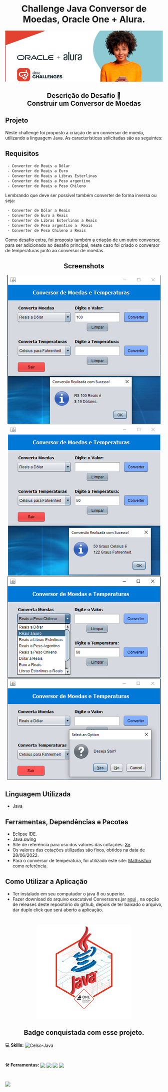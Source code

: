<h1 align ="center">Challenge Java Conversor de Moedas, Oracle One + Alura.</h1>


<div align ="center">
 <img  src="https://github.com/Celsohsl/Challenge-Front-end-Portfolio/blob/main/assets/images/readme-img/banner-topo.jpg" />
</div> 

<h2 align ="center">Descrição do Desafio 📜<br>
Construir um Conversor de Moedas</h2>

<h2>Projeto</h2>
Neste challenge foi proposto a criação de um conversor de moeda, utilizando a linguagem Java. As características solicitadas são as seguintes:

<h2>Requisitos</h2>

     - Converter de Reais a Dólar
     - Converter de Reais a Euro
     - Converter de Reais a Libras Esterlinas
     - Converter de Reais a Peso argentino
     - Converter de Reais a Peso Chileno
Lembrando que deve ser possível também converter de forma inversa ou seja:

     - Converter de Dólar a Reais
     - Converter de Euro a Reais
     - Converter de Libras Esterlinas a Reais
     - Converter de Peso argentino a  Reais
     - Converter de Peso Chileno a Reais
 Como desafio extra, foi proposto também a criação de um outro conversor, para ser adicionado ao desafio principal, neste caso foi criado o conversor de temperaturas junto ao conversor de moedas.
 
<h2 align ="center">Screenshots</h2>

<div align ="center">
 <img src="https://github.com/Celsohsl/Challenge-Java-Conversor/blob/main/readme_image/conversorMoeda.png" /> <img src="https://github.com/Celsohsl/Challenge-Java-Conversor/blob/main/readme_image/conversorTemperatura.png" />
</div>

<div align ="center">
 <img src="https://github.com/Celsohsl/Challenge-Java-Conversor/blob/main/readme_image/conversor.png" /> <img src="https://github.com/Celsohsl/Challenge-Java-Conversor/blob/main/readme_image/sair.png" />
</div>


<h2>Linguagem Utilizada</h2>

- Java

<h2>Ferramentas, Dependências e Pacotes</h2>

- Eclipse IDE.
- Java.swing
- Site de referência para uso dos valores das cotações: [Xe](https://www.xe.com/pt/currencyconverter/).
- Os valores das cotações utilizadas são fixos, obtidos na data de 28/06/2022.
- Para o conversor de temperatura, foi utilizado este site: [Mathsisfun](https://www.mathsisfun.com/temperature-conversion.html) como referência.

<h2>Como Utilizar a Aplicação</h2>

- Ter instalado em seu computador o java 8 ou superior.
- Fazer download do arquivo executável Conversores.jar [aqui](https://github.com/Celsohsl/Challenge-Java-Conversor/releases/tag/v1.0.0) , na opção de releases deste repositório do github, depois de ter baixado o arquivo, dar duplo click que será aberto a aplicação. 

#

<div align="center">
  <img src="https://github.com/Celsohsl/Challenge-Java-Conversor/blob/main/readme_image/badge_java.png"/>
  <h2 align="center">Badge conquistada com esse projeto.</h2>
</div

#

<p align="left">
  💻<strong> Skills:</strong>  
 <img align="center" alt="Celso-Java" src="https://img.shields.io/badge/Java-ED8B00?style=for-the-badge&logo=java&logoColor=white">
</p>

#

<p align="left">
  🛠<strong> Ferramentas:</strong>
 <img align="center" src="https://img.shields.io/badge/-Eclipse-333333?style=flat&logo=eclipse-ide&logoColor=blue">
 <img align="center" src="https://img.shields.io/badge/Trello-%23026AA7.svg?style=for-the-badge&logo=Trello&logoColor=white">
 <img align="center" src="https://img.shields.io/badge/git-%23F05033.svg?style=for-the-badge&logo=git&logoColor=white">
 <img align="center" src="https://img.shields.io/badge/github-%23121011.svg?style=for-the-badge&logo=github&logoColor=white">
</p>

#
<p align="left">
  <a href="https://www.linkedin.com/in/celso-henrique-da-silva-lacerda-front-end/" target="_blank"><img src="https://img.shields.io/badge/-LinkedIn-%230077B5?style=for-the-badge&logo=linkedin&logoColor=white" target="_blank"></a> 
</p>

